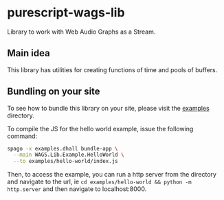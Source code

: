 # purescript-wags-lib

Library to work with Web Audio Graphs as a Stream.

## Main idea

This library has utilities for creating functions of time and pools of buffers.

## Bundling on your site

To see how to bundle this library on your site, please visit the [examples](./examples) directory.

To compile the JS for the hello world example, issue the following command:

```bash
spago -x examples.dhall bundle-app \
  --main WAGS.Lib.Example.HelloWorld \
  --to examples/hello-world/index.js
```

Then, to access the example, you can run a http server from the directory and navigate to the url, ie `cd examples/hello-world && python -m http.server` and then navigate to localhost:8000.
